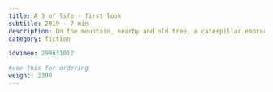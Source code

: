 ```yaml
---
title: A 3 of life - first look
subtitle: 2019 - 7 min
description: On the mountain, nearby and old tree, a caterpillar embraces his destiny, a donkey finds his place in the herd, and a squirrel's kindness is rewarded.
category: fiction

idvimeo: 299631012

#use this for ordering
weight: 2300
---
```

<!--stackedit_data:
eyJoaXN0b3J5IjpbMjQzNTM2OTQzXX0=
-->
